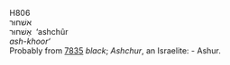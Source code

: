<body>
  <p>H806<br>  אשׁחוּר  <br> אַשׁחוּר  ‎  ‘ashchûr  <br><i>ash-khoor‘ </i><br>Probably from <a href="h7835.htm">7835</a>  <i>black</i>; <i>Ashchur</i>, an Israelite: - Ashur.<br></p>
 </body>